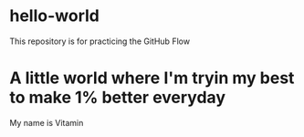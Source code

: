 # hello-world
This repository is for practicing the GitHub Flow
# A little world where I'm tryin my best to make 1% better everyday
My name is Vitamin
